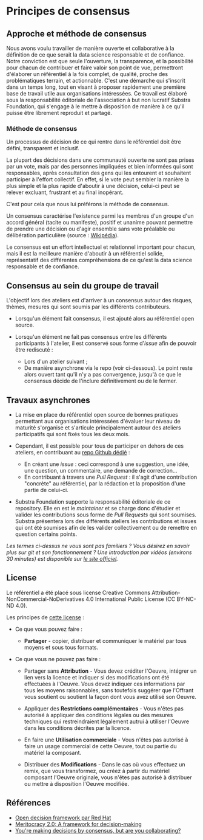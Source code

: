# Principes de consensus

## Approche et méthode de consensus

Nous avons voulu travailler de manière ouverte et collaborative à la définition de ce que serait la data science responsable et de confiance. Notre conviction est que seule l'ouverture, la transparence, et la possibilité pour chacun de contribuer et faire valoir son point de vue, permettront d'élaborer un référentiel à la fois complet, de qualité, proche des problématiques terrain, et actionnable. C'est une démarche qui s'inscrit dans un temps long, tout en visant à proposer rapidement une première base de travail utile aux organisations intéressées.
Ce travail est élaboré sous la responsabilité éditoriale de l'association à but non lucratif Substra Foundation, qui s'engage à le mettre à disposition de manière à ce qu'il puisse être librement reproduit et partagé.

### Méthode de consensus

Un processus de décision de ce qui rentre dans le référentiel doit être défini, transparent et inclusif.

La plupart des décisions dans une communauté ouverte ne sont pas prises par un vote, mais par des personnes impliquées et bien informées qui sont responsables, après consultation des gens qui les entourent et souhaitent participer à l'effort collectif.
En effet, si le vote peut sembler la manière la plus simple et la plus rapide d'aboutir à une décision, celui-ci peut se relever excluant, frustrant et au final inopérant.

C'est pour cela que nous lui préférons la méthode de consensus.

Un consensus caractérise l'existence parmi les membres d'un groupe d'un accord général (tacite ou manifeste), positif et unanime pouvant permettre de prendre une décision ou d'agir ensemble sans vote préalable ou délibération particulière (source : [Wikipédia](https://fr.wikipedia.org/wiki/Consensus)).

Le consensus est un effort intellectuel et relationnel important pour chacun, mais il est la meilleure manière d'aboutir à un référentiel solide, représentatif des différentes compréhensions de ce qu'est la data science responsable et de confiance.

## Consensus au sein du groupe de travail

L'objectif lors des ateliers est d'arriver à un consensus autour des risques, thèmes, mesures qui sont soumis par les différents contributeurs.

- Lorsqu'un élément fait consensus, il est ajouté alors au référentiel open source.

- Lorsqu'un élément ne fait pas consensus entre les différents participants à l'atelier, il est conservé sous forme d'_issue_ afin de pouvoir être rediscuté :
  - Lors d'un atelier suivant ;
  - De manière asynchrone via le repo (voir ci-dessous).
Le point reste alors ouvert tant qu'il n'y a pas convergence, jusqu'à ce que le consensus décide de l'inclure définitivement ou de le fermer.

## Travaux asynchrones

- La mise en place du référentiel open source de bonnes pratiques permettant aux organisations intéressées d'évaluer leur niveau de maturité s'organise et s'articule principalement autour des ateliers participatifs qui sont fixés tous les deux mois.

- Cependant, il est possible pour tous de participer en dehors de ces ateliers, en contribuant au [repo Github dédié](https://github.com/SubstraFoundation/referentiel-ds-responsable-confiance) :
  - En créant une _issue_ : ceci correspond à une suggestion, une idée, une question, un commentaire, une demande de correction...
  - En contribuant à travers une _Pull Request_ : il s'agit d'une contribution "concrète" au référentiel, par la rédaction et la proposition d'une partie de celui-ci.

- Substra Foundation supporte la responsabilité éditoriale de ce repository. Elle en est le _maintainer_ et se charge donc d'étudier et valider les contributions sous forme de _Pull Requests_ qui sont soumises.
Substra présentera lors des différents ateliers les contributions et issues qui ont été soumises afin de les valider collectivement ou de remettre en question certains points.

_Les termes ci-dessus ne vous sont pas familiers ? Vous désirez en savoir plus sur git et son fonctionnement ? Une introduction par vidéos (environs 30 minutes) est disponible sur [le site officiel](https://git-scm.com/videos)._

## License

Le référentiel a été placé sous license Creative Commons Attribution-NonCommercial-NoDerivatives 4.0 International Public License (CC BY-NC-ND 4.0).

Les principes de [cette license](https://creativecommons.org/licenses/by-nc-nd/4.0/deed.fr) :

- Ce que vous pouvez faire :
  
  - **Partager** - copier, distribuer et communiquer le matériel par tous moyens et sous tous formats.

- Ce que vous ne pouvez pas faire :
  
  - Partager sans **Attribution** - Vous devez créditer l'Oeuvre, intégrer un lien vers la licence et indiquer si des modifications ont été effectuées à l'Oeuvre. Vous devez indiquer ces informations par tous les moyens raisonnables, sans toutefois suggérer que l'Offrant vous soutient ou soutient la façon dont vous avez utilisé son Oeuvre.

  - Appliquer des **Restrictions complémentaires** - Vous n'êtes pas autorisé à appliquer des conditions légales ou des mesures techniques qui restreindraient légalement autrui à utiliser l'Oeuvre dans les conditions décrites par la licence.
  
  - En faire une **Utilisation commerciale** - Vous n'êtes pas autorisé à faire un usage commercial de cette Oeuvre, tout ou partie du matériel la composant.
  
  - Distribuer des **Modifications** - Dans le cas où vous effectuez un remix, que vous transformez, ou créez à partir du matériel composant l'Oeuvre originale, vous n'êtes pas autorisé à distribuer ou mettre à disposition l'Oeuvre modifiée.

## Références

- [Open decision framework  par Red Hat](https://github.com/red-hat-people-team/open-decision-framework/blob/master/ODF-community.pdf)
- [Meritocracy 2.0: A framework for decision-making](https://opensource.com/open-organization/16/6/presenting-framework-meritocracy)
- [You're making decisions by consensus, but are you collaborating?](https://opensource.com/business/10/10/youre-making-decisions-consensus-are-you-collaborating)
